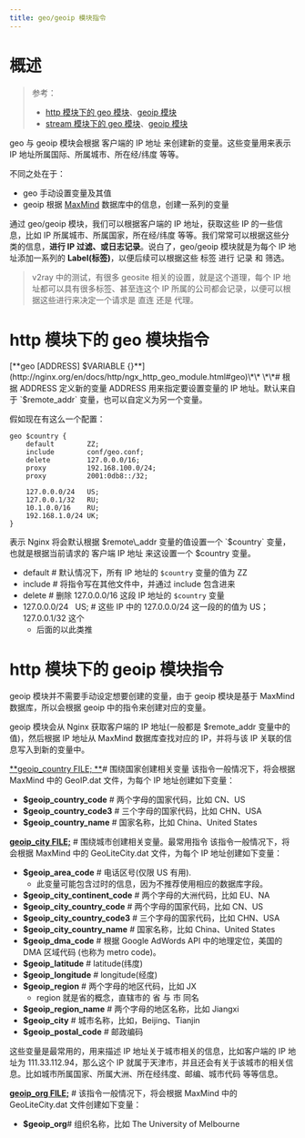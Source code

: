 ```yaml
---
title: geo/geoip 模块指令
---
```


# 概述

> 参考：
>
> - [http 模块下的 geo 模块](http://nginx.org/en/docs/http/ngx_http_geo_module.html)、[geoip 模块](http://nginx.org/en/docs/http/ngx_http_geoip_module.html)
> - [stream 模块下的 geo 模块](http://nginx.org/en/docs/stream/ngx_stream_geo_module.html)、[geoip 模块](http://nginx.org/en/docs/stream/ngx_stream_geoip_module.html)

geo 与 geoip 模块会根据 客户端的 IP 地址 来创建新的变量。这些变量用来表示 IP 地址所属国际、所属城市、所在经/纬度 等等。

不同之处在于：

- geo 手动设置变量及其值
- geoip 根据 [MaxMind](http://www.maxmind.com/) 数据库中的信息，创建一系列的变量

通过 geo/geoip 模块，我们可以根据客户端的 IP 地址，获取这些 IP 的一些信息，比如 IP 所属城市、所属国家，所在经/纬度 等等。我们常常可以根据这些分类的信息，**进行 IP 过滤、或日志记录**。说白了，geo/geoip 模块就是为每个 IP 地址添加一系列的 **Label(标签)**，以便后续可以根据这些 标签 进行 记录 和 筛选。

> v2ray 中的测试，有很多 geosite 相关的设置，就是这个道理，每个 IP 地址都可以具有很多标签、甚至连这个 IP 所属的公司都会记录，以便可以根据这些进行来决定一个请求是 直连 还是 代理。

# http 模块下的 geo 模块指令

[**geo \[ADDRESS\] $VARIABLE {}**](http://nginx.org/en/docs/http/ngx_http_geo_module.html#geo)\*\* \*\*# 根据 ADDRESS 定义新的变量
ADDRESS 用来指定要设置变量的 IP 地址。默认来自于 `$remote_addr` 变量，也可以自定义为另一个变量。

假如现在有这么一个配置：

```nginx
geo $country {
    default        ZZ;
    include        conf/geo.conf;
    delete         127.0.0.0/16;
    proxy          192.168.100.0/24;
    proxy          2001:0db8::/32;

    127.0.0.0/24   US;
    127.0.0.1/32   RU;
    10.1.0.0/16    RU;
    192.168.1.0/24 UK;
}
```

表示 Nginx 将会默认根据 $remote\_addr 变量的值设置一个 `$country` 变量，也就是根据当前请求的 客户端 IP 地址 来这设置一个 $country 变量。

- default # 默认情况下，所有 IP 地址的 `$country` 变量的值为 ZZ
- include # 将指令写在其他文件中，并通过 include 包含进来
- delete # 删除 127.0.0.0/16 这段 IP 地址的 `$country` 变量
- 127.0.0.0/24   US; # 这些 IP 中的 127.0.0.0/24 这一段的的值为 US；127.0.0.1/32 这个
  - 后面的以此类推

# http 模块下的 geoip 模块指令

geoip 模块并不需要手动设定想要创建的变量，由于 geoip 模块是基于 MaxMind 数据库，所以会根据 geoip 中的指令来创建对应的变量。

geoip 模块会从 Nginx 获取客户端的 IP 地址(一般都是 $remote_addr 变量中的值)，然后根据 IP 地址从 MaxMind 数据库查找对应的 IP，并将与该 IP 关联的信息写入到新的变量中。

[**geoip_country FILE; **](http://nginx.org/en/docs/http/ngx_http_geoip_module.html#geoip_country)# 围绕国家创建相关变量
该指令一般情况下，将会根据 MaxMind 中的 GeoIP.dat 文件，为每个 IP 地址创建如下变量：

- **$geoip_country_code** # 两个字母的国家代码，比如 CN、US
- **$geoip_country_code3** # 三个字母的国家代码，比如 CHN、USA
- **$geoip_country_name** # 国家名称，比如 China、United States

[**geoip_city FILE;**](http://nginx.org/en/docs/http/ngx_http_geoip_module.html#geoip_city) # 围绕城市创建相关变量。最常用指令
该指令一般情况下，将会根据 MaxMind 中的 GeoLiteCity.dat 文件，为每个 IP 地址创建如下变量：

- **$geoip_area_code** # 电话区号(仅限 US 有用).
  - 此变量可能包含过时的信息，因为不推荐使用相应的数据库字段。
- **$geoip_city_continent_code** # 两个字母的大洲代码，比如 EU、NA
- **$geoip_city_country_code** # 两个字母的国家代码，比如 CN、US
- **$geoip_city_country_code3** # 三个字母的国家代码，比如 CHN、USA
- **$geoip_city_country_name** # 国家名称，比如 China、United States
- **$geoip_dma_code** # 根据 Google AdWords API 中的地理定位，美国的 DMA 区域代码 (也称为 metro code)。
- **$geoip_latitude** # latitude(纬度)
- **$geoip_longitude** # longitude(经度)
- **$geoip_region** # 两个字母的地区代码，比如 JX
  - region 就是省的概念，直辖市的 省 与 市 同名
- **$geoip_region_name** # 两个字母的地区名称，比如 Jiangxi
- **$geoip_city** # 城市名称，比如，Beijing、Tianjin
- **$geoip_postal_code** # 邮政编码

这些变量是最常用的，用来描述 IP 地址关于城市相关的信息，比如客户端的 IP 地址为 111.33.112.94，那么这个 IP 就属于天津市，并且还会有关于该城市的相关信息。比如城市所属国家、所属大洲、所在经纬度、邮编、城市代码 等等信息。

[**geoip_org FILE;**](http://nginx.org/en/docs/http/ngx_http_geoip_module.html#geoip_org) #
该指令一般情况下，将会根据 MaxMind 中的 GeoLiteCity.dat 文件创建如下变量：

- **$geoip_org**# 组织名称，比如 The University of Melbourne
